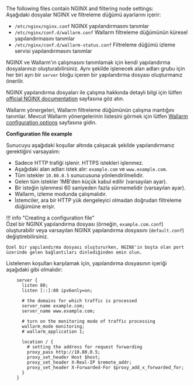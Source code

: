 The following files contain NGINX and filtering node settings:  
Aşağıdaki dosyalar NGINX ve filtreleme düğümü ayarlarını içerir:

* `/etc/nginx/nginx.conf` NGINX yapılandırmasını tanımlar  
* `/etc/nginx/conf.d/wallarm.conf` Wallarm filtreleme düğümünün küresel yapılandırmasını tanımlar  
* `/etc/nginx/conf.d/wallarm-status.conf` Filtreleme düğümü izleme servisi yapılandırmasını tanımlar  

NGINX ve Wallarm'ın çalışmasını tanımlamak için kendi yapılandırma dosyalarınızı oluşturabilirsiniz. Aynı şekilde işlenecek alan adları grubu için her biri ayrı bir `server` bloğu içeren bir yapılandırma dosyası oluşturmanız önerilir.

NGINX yapılandırma dosyaları ile çalışma hakkında detaylı bilgi için lütfen [official NGINX documentation](https://nginx.org/en/docs/beginners_guide.html) sayfasına göz atın.

Wallarm yönergeleri, Wallarm filtreleme düğümünün çalışma mantığını tanımlar. Mevcut Wallarm yönergelerinin listesini görmek için lütfen [Wallarm configuration options](configure-parameters-en.md) sayfasına gidin.

**Configuration file example**

Sunucuyu aşağıdaki koşullar altında çalışacak şekilde yapılandırmanız gerektiğini varsayalım:  
* Sadece HTTP trafiği işlenir. HTTPS istekleri işlenmez.  
* Aşağıdaki alan adları istek alır: `example.com` ve `www.example.com`.  
* Tüm istekler `10.80.0.5` sunucusuna yönlendirilmelidir.  
* Gelen tüm istekler 1MB'den küçük kabul edilir (varsayılan ayar).  
* Bir isteğin işlenmesi 60 saniyeden fazla sürmemelidir (varsayılan ayar).  
* Wallarm, izleme modunda çalışmalıdır.  
* İstemciler, ara bir HTTP yük dengeleyici olmadan doğrudan filtreleme düğümüne erişir.

!!! info "Creating a configuration file"  
    Özel bir NGINX yapılandırma dosyası (örneğin, `example.com.conf`) oluşturabilir veya varsayılan NGINX yapılandırma dosyasını (`default.conf`) değiştirebilirsiniz.
    
    Özel bir yapılandırma dosyası oluştururken, NGINX'in boşta olan port üzerinde gelen bağlantıları dinlediğinden emin olun.

Listelenen koşulları karşılamak için, yapılandırma dosyasının içeriği aşağıdaki gibi olmalıdır:

```
    server {
      listen 80;
      listen [::]:80 ipv6only=on;

      # the domains for which traffic is processed
      server_name example.com; 
      server_name www.example.com;

      # turn on the monitoring mode of traffic processing
      wallarm_mode monitoring; 
      # wallarm_application 1;

      location / {
        # setting the address for request forwarding
        proxy_pass http://10.80.0.5; 
        proxy_set_header Host $host;
        proxy_set_header X-Real-IP $remote_addr;
        proxy_set_header X-Forwarded-For $proxy_add_x_forwarded_for;
      }
    }
```